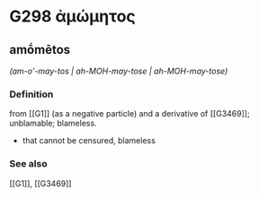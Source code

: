 # G298 ἀμώμητος

## amṓmētos

_(am-o'-may-tos | ah-MOH-may-tose | ah-MOH-may-tose)_

### Definition

from [[G1]] (as a negative particle) and a derivative of [[G3469]]; unblamable; blameless.

- that cannot be censured, blameless

### See also

[[G1]], [[G3469]]

